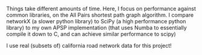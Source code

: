 Things take different amounts of time. Here, I focus on performance against common libraries, on the All Pairs shortest path graph algorithm. I compare networkX (a slower python library) to SciPy (a high performance python library) to my own APSP implementation (that uses Numba to essentially compile it down to C, and can achieve similar performance to scipy) 

I use real (subsets of) california road network data for this project! 
